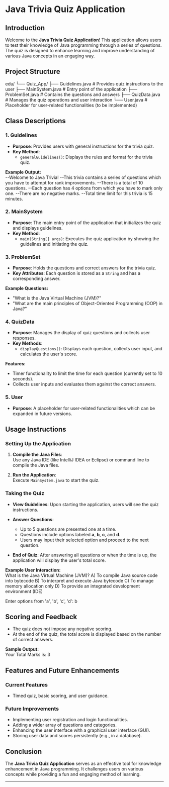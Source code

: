 # Java Trivia Quiz Application  

## Introduction  

Welcome to the **Java Trivia Quiz Application**! This application allows users to test their knowledge of Java programming through a series of questions. The quiz is designed to enhance learning and improve understanding of various Java concepts in an engaging way.  

## Project Structure  

edu/
└── Quiz_App/
├── Guidelines.java # Provides quiz instructions to the user
├── MainSystem.java # Entry point of the application
├── ProblemSet.java # Contains the questions and answers
├── QuizData.java # Manages the quiz operations and user interaction
└── User.java # Placeholder for user-related functionalities (to be implemented)

## Class Descriptions  

### 1. Guidelines  

- **Purpose**: Provides users with general instructions for the trivia quiz.  
- **Key Method**:
  - `generalGuidelines()`: Displays the rules and format for the trivia quiz.  
  
**Example Output:**  
--Welcome to Java Trivia!
--This trivia contains a series of questions which you have to attempt for rank improvements.
--There is a total of 10 questions.
--Each question has 4 options from which you have to mark only one.
--There are no negative marks.
--Total time limit for this trivia is 15 minutes.

### 2. MainSystem  

- **Purpose**: The main entry point of the application that initializes the quiz and displays guidelines.  
- **Key Method**:
  - `main(String[] args)`: Executes the quiz application by showing the guidelines and initiating the quiz.  

### 3. ProblemSet  

- **Purpose**: Holds the questions and correct answers for the trivia quiz.  
- **Key Attributes**: Each question is stored as a `String` and has a corresponding answer.  
  
**Example Questions:**  

- "What is the Java Virtual Machine (JVM)?"  
- "What are the main principles of Object-Oriented Programming (OOP) in Java?"  

### 4. QuizData  

- **Purpose**: Manages the display of quiz questions and collects user responses.  
- **Key Methods**:
  - `displayQuestions()`: Displays each question, collects user input, and calculates the user's score.  
  
**Features:**  

- Timer functionality to limit the time for each question (currently set to 10 seconds).  
- Collects user inputs and evaluates them against the correct answers.  

### 5. User  

- **Purpose**: A placeholder for user-related functionalities which can be expanded in future versions.  

## Usage Instructions  

### Setting Up the Application  

1. **Compile the Java Files**:  
   Use any Java IDE (like IntelliJ IDEA or Eclipse) or command line to compile the Java files.  

2. **Run the Application**:  
   Execute `MainSystem.java` to start the quiz.  

### Taking the Quiz  

- **View Guidelines**: Upon starting the application, users will see the quiz instructions.  
  
- **Answer Questions**:
  - Up to 5 questions are presented one at a time.  
  - Questions include options labeled **a**, **b**, **c**, and **d**.  
  - Users may input their selected option and proceed to the next question.  
  
- **End of Quiz**: After answering all questions or when the time is up, the application will display the user's total score.  

**Example User Interaction:**  
What is the Java Virtual Machine (JVM)?
A) To compile Java source code into bytecode
B) To interpret and execute Java bytecode
C) To manage memory allocation only
D) To provide an integrated development environment (IDE)

Enter options from 'a', 'b', 'c', 'd': b

## Scoring and Feedback  

- The quiz does not impose any negative scoring.  
- At the end of the quiz, the total score is displayed based on the number of correct answers.  

**Sample Output:**  
Your Total Marks is: 3

## Features and Future Enhancements  

### Current Features  

- Timed quiz, basic scoring, and user guidance.  

### Future Improvements  

- Implementing user registration and login functionalities.  
- Adding a wider array of questions and categories.  
- Enhancing the user interface with a graphical user interface (GUI).  
- Storing user data and scores persistently (e.g., in a database).  

## Conclusion  

The **Java Trivia Quiz Application** serves as an effective tool for knowledge enhancement in Java programming. It challenges users on various concepts while providing a fun and engaging method of learning.  

---
